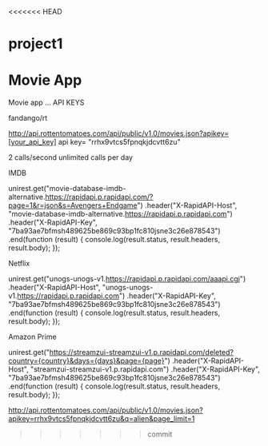 <<<<<<< HEAD
# project1
Movie App
=======
Movie app
...
API KEYS

fandango/rt

http://api.rottentomatoes.com/api/public/v1.0/movies.json?apikey=[your_api_key]
api key= "rrhx9vtcs5fpnqkjdcvtt6zu"

2 calls/second
unlimited calls per day


IMDB

unirest.get("movie-database-imdb-alternative.https://rapidapi.p.rapidapi.com/?page=1&r=json&s=Avengers+Endgame")
.header("X-RapidAPI-Host", "movie-database-imdb-alternative.https://rapidapi.p.rapidapi.com")
.header("X-RapidAPI-Key", "7ba93ae7bfmsh489625be869c93bp1fc810jsne3c26e878543")
.end(function (result) {
  console.log(result.status, result.headers, result.body);
});

Netflix

unirest.get("unogs-unogs-v1.https://rapidapi.p.rapidapi.com/aaapi.cgi")
.header("X-RapidAPI-Host", "unogs-unogs-v1.https://rapidapi.p.rapidapi.com")
.header("X-RapidAPI-Key", "7ba93ae7bfmsh489625be869c93bp1fc810jsne3c26e878543")
.end(function (result) {
  console.log(result.status, result.headers, result.body);
});

Amazon Prime

unirest.get("https://streamzui-streamzui-v1.p.rapidapi.com/deleted?country={country}&days={days}&page={page}")
.header("X-RapidAPI-Host", "streamzui-streamzui-v1.p.rapidapi.com")
.header("X-RapidAPI-Key", "7ba93ae7bfmsh489625be869c93bp1fc810jsne3c26e878543")
.end(function (result) {
  console.log(result.status, result.headers, result.body);
});

http://api.rottentomatoes.com/api/public/v1.0/movies.json?apikey=rrhx9vtcs5fpnqkjdcvtt6zu&q=alien&page_limit=1
>>>>>>> commit
